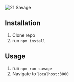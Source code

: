 ![21 Savage](public/screenshot3.jpg)

## Installation

1. Clone repo
2. run `npm install`

## Usage

1. run `npm run savage`
2. Navigate to `localhost:3000`
